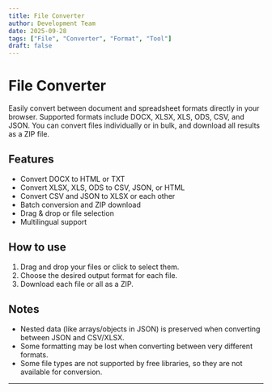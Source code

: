 ```yaml
---
title: File Converter
author: Development Team
date: 2025-09-28
tags: ["File", "Converter", "Format", "Tool"]
draft: false
---
```


# File Converter

Easily convert between document and spreadsheet formats directly in your browser. Supported formats include DOCX, XLSX, XLS, ODS, CSV, and JSON. You can convert files individually or in bulk, and download all results as a ZIP file.

## Features

- Convert DOCX to HTML or TXT
- Convert XLSX, XLS, ODS to CSV, JSON, or HTML
- Convert CSV and JSON to XLSX or each other
- Batch conversion and ZIP download
- Drag & drop or file selection
- Multilingual support

## How to use

1. Drag and drop your files or click to select them.
2. Choose the desired output format for each file.
3. Download each file or all as a ZIP.

## Notes

- Nested data (like arrays/objects in JSON) is preserved when converting between JSON and CSV/XLSX.
- Some formatting may be lost when converting between very different formats.
- Some file types are not supported by free libraries, so they are not available for conversion.

---
